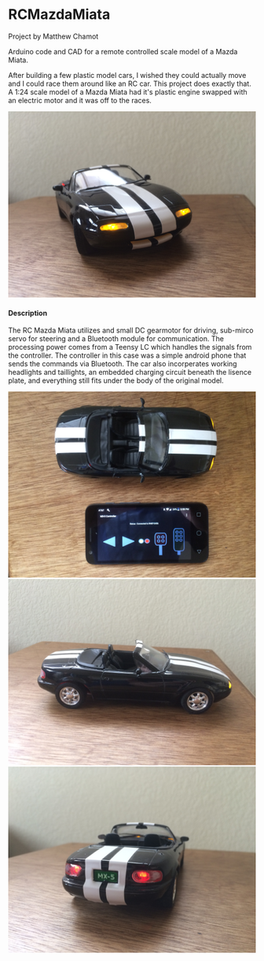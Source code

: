 # RCMazdaMiata
Project by Matthew Chamot

Arduino code and CAD for a remote controlled scale model of a Mazda Miata.

After building a few plastic model cars, I wished they could actually move and I could race them around like an RC car.  This project does exactly that.  A 1:24 scale model of a Mazda Miata had it's plastic engine swapped with an electric motor and it was off to the races.

![miata image](Images/Front.JPG)

#### Description
  The RC Mazda Miata utilizes and small DC gearmotor for driving, sub-mirco servo for steering and a Bluetooth module for communication.  The processing power comes from a Teensy LC which handles the signals from the controller. The controller in this case was a simple android phone that sends the commands via Bluetooth. The car also incorperates working headlights and taillights, an embedded charging circuit beneath the lisence plate, and everything still fits under the body of the original model. 

![miata image](Images/Top.JPG)
![miata image](Images/Side.JPG)
![miata image](Images/Back.JPG)
